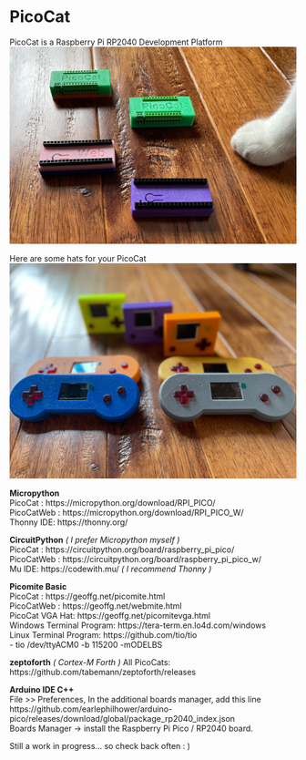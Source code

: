 # PicoCat
PicoCat is a Raspberry Pi RP2040 Development Platform
<img src="images/PicoCats.png" alt="PicoCats"> 

Here are some hats for your PicoCat<br>
<img src="images/PicoCatHats.png" alt="PicoCat Hats"> 

<p><b>Micropython</b><br> 
  PicoCat : https://micropython.org/download/RPI_PICO/<br>
  PicoCatWeb : https://micropython.org/download/RPI_PICO_W/<br>
  Thonny IDE: https://thonny.org/<br>
</p>
<p><b>CircuitPython</b> <i>( I prefer Micropython myself )</i><br>
  PicoCat : https://circuitpython.org/board/raspberry_pi_pico/<br>
  PicoCatWeb : https://circuitpython.org/board/raspberry_pi_pico_w/<br>
  Mu IDE: https://codewith.mu/ <i>( I recommend Thonny )</i><br>
</p>
<p><b>Picomite Basic</b><br>
  PicoCat : https://geoffg.net/picomite.html<br>
  PicoCatWeb : https://geoffg.net/webmite.html<br>
  PicoCat VGA Hat: https://geoffg.net/picomitevga.html<br>
  Windows Terminal Program: https://tera-term.en.lo4d.com/windows<br>
  Linux Terminal Program: https://github.com/tio/tio<br>
  - tio /dev/ttyACM0 -b 115200 -mODELBS<br>
</p>
<p><b>zeptoforth</b><i> ( Cortex-M Forth )</i>
  All PicoCats: https://github.com/tabemann/zeptoforth/releases
</p>
<p><b>Arduino IDE C++</b><br>
  File >> Preferences,  In the additional boards manager, add this line<br>
  https://github.com/earlephilhower/arduino-pico/releases/download/global/package_rp2040_index.json<br>
  Boards Manager -> install the Raspberry Pi Pico / RP2040 board.<br>
</p>

Still a work in progress... so check back often : )
